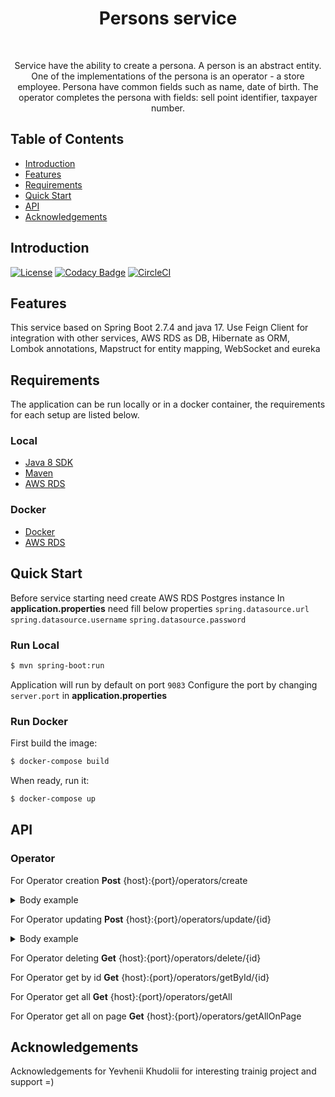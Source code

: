 <h1 align="center"> Persons service </h1> <br>

<p align="center">
  Service have the ability to create a persona.
  A person is an abstract entity. One of the implementations of the persona is an operator - a store employee.
  Persona have common fields such as name, date of birth.
  The operator completes the persona with fields: sell point identifier, taxpayer number.
</p>


## Table of Contents

- [Introduction](#introduction)
- [Features](#features)
- [Requirements](#requirements)
- [Quick Start](#quick-start)
- [API](#requirements)
- [Acknowledgements](#acknowledgements)




## Introduction

[![License](https://img.shields.io/badge/License-Apache%202.0-blue.svg)](https://opensource.org/licenses/Apache-2.0)
[![Codacy Badge](https://api.codacy.com/project/badge/Grade/e91606af4a364076a7058c5ea1c006a8)](https://www.codacy.com/app/joneubank/microservice-template-java?utm_source=github.com&amp;utm_medium=referral&amp;utm_content=overture-stack/microservice-template-java&amp;utm_campaign=Badge_Grade)
[![CircleCI](https://circleci.com/gh/overture-stack/microservice-template-java/tree/master.svg?style=shield)](https://circleci.com/gh/overture-stack/microservice-template-java/tree/master)

## Features
This service based on Spring Boot 2.7.4 and java 17. 
Use Feign Client for integration with other services, AWS RDS as DB, Hibernate as ORM, Lombok annotations, Mapstruct for entity mapping,
WebSocket and eureka


## Requirements
The application can be run locally or in a docker container, the requirements for each setup are listed below.


### Local
* [Java 8 SDK](http://www.oracle.com/technetwork/java/javase/downloads/jdk8-downloads-2133151.html)
* [Maven](https://maven.apache.org/download.cgi)
* [AWS RDS](https://us-east-1.console.aws.amazon.com/rds/home?region=us-east-1#)


### Docker
* [Docker](https://www.docker.com/get-docker)
* [AWS RDS](https://us-east-1.console.aws.amazon.com/rds/home?region=us-east-1#)


## Quick Start

Before service starting need create AWS RDS Postgres instance
In __application.properties__ need fill below properties
`spring.datasource.url`
`spring.datasource.username`
`spring.datasource.password`

### Run Local
```bash
$ mvn spring-boot:run
```

Application will run by default on port `9083`
Configure the port by changing `server.port` in __application.properties__


### Run Docker

First build the image:
```bash
$ docker-compose build
```

When ready, run it:
```bash
$ docker-compose up
```

## API
### Operator
For Operator creation
**Post** {host}:{port}/operators/create
<details><summary>Body example</summary>
{
    "name":"name",
    "dateOfBirth":"1995-02-05T12:59:11.332",
    "sellPointIdentifier":"2",
    "taxpayerNumber":"1543233"
}
</details>

For Operator updating
**Post** {host}:{port}/operators/update/{id}
<details><summary>Body example</summary>
{
    "name":"name",
    "dateOfBirth":"1995-02-05T12:59:11.332",
    "sellPointIdentifier":"2",
    "taxpayerNumber":"1543233"
}
</details>

For Operator deleting
**Get** {host}:{port}/operators/delete/{id}

For Operator get by id
**Get** {host}:{port}/operators/getById/{id}

For Operator get all
**Get** {host}:{port}/operators/getAll

For Operator get all on page
**Get** {host}:{port}/operators/getAllOnPage

## Acknowledgements
Acknowledgements for Yevhenii Khudolii for interesting trainig project and support =)
